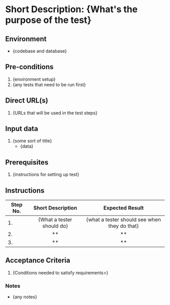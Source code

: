 # Short Description: {What's the purpose of the test}

## Environment

* {codebase and database}

## Pre-conditions

1. {environment setup}
2. {any tests that need to be run first}

## Direct URL(s)

1. {URLs that will be used in the test steps}

## Input data

1. {some sort of title}
    * {data}

## Prerequisites

1. {instructions for setting up test}

## Instructions

| Step No.      | Short Description           | Expected Result  |
| ------------- |:-------------:              |:-----:|
| 1.            | {What a tester should do}     | {what a tester should see when they do that}   |
| 2.            |         **           |  **     |
| 3.            |         **            |  **     |


## Acceptance Criteria

1. {Conditions needed to satisfy requirements>}

### Notes

* {any notes}
